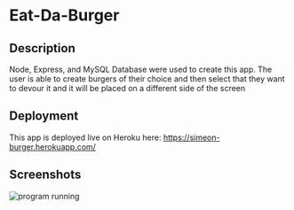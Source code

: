 # Eat-Da-Burger

## Description

Node, Express, and MySQL Database were used to create this app. The user is able to create burgers of their choice and then select that they want to devour it and it will be placed on a different side of the screen

## Deployment

This app is deployed live on Heroku here: https://simeon-burger.herokuapp.com/

## Screenshots
![program running](..\assets\img\ssburger.PNG)